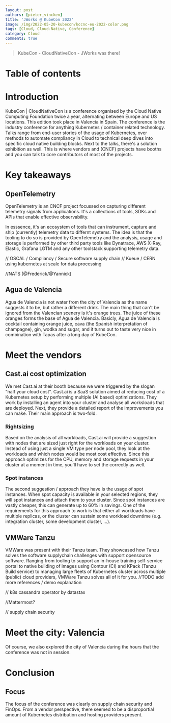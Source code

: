 ```yaml
---
layout: post
authors: [pieter_vincken]
title: 'JWorks @ KubeCon 2022'
image: /img/2022-05-20-kubecon/kccnc-eu-2022-color.png
tags: [Cloud, Cloud-Native, Conference]
category: Cloud
comments: true
---
```


> KubeCon - CloudNativeCon - JWorks was there!

# Table of contents
<!-- * [Introduction](#introduction)
  * [In which situation is the collective intelligence useful?](#in-which-situation-is-the-collective-intelligence-useful)
* [Content](#content)
	* [Rules](#rules)
	* [Fundamentals](#fundamentals)
		* [Fundamentals for the emergence of collective intelligence](#fundamentals-that-help-the-emergence-of-collective-intelligence-are)
		* [Fundamentals to ensure the quality of the interaction](#fundamentals-to-ensure-the-quality-of-the-interaction)
	* [Process at a collective intelligence meeting](#process-at-a-collective-intelligence-meeting)
	* [Illustration of a potential Intervision at Ordina](#illustration-of-a-potential-intervision-at-ordina)
* [Conclusion](#conclusion)
	* [What collective intelligence is not](#what-collective-intelligence-is-not) -->

# Introduction

KubeCon | CloudNativeCon is a conference organised by the Cloud Native Computing Foundation twice a year, alternating between Europe and US locations. 
This edition took place in Valencia in Spain. 
The conference is the industry conference for anything Kubernetes / container related technology. 
Talks range from end-user stories of the usage of Kubernetes, over methods to automate compliancy in Cloud to technical deep dives into specific cloud native building blocks.
Next to the talks, there's a solution exhibition as well.
This is where vendors and (CNCF) projects have booths and you can talk to core contributors of most of the projects.

# Key takeaways

## OpenTelemetry

OpenTelemetry is an CNCF project focussed on capturing different telemetry signals from applications.
It's a collections of tools, SDKs and APIs that enable effective observability. 

In esssence, it's an ecosystem of tools that can instrument, capture and ship (currently) telemetry data to differnt systems. 
The idea is that the tooling to do so is provided by OpenTelemetry and the analysis, usage and storage is performed by other third party tools like Dynatrace, AWS X-Ray, Elastic, Grafana LGTM and any other toolstack supporting telemetry data. 



// OSCAL / Compliancy / Secure software supply chain
// Kueue / CERN using kubernetes at scale for data processing

//NATS (@Frederick/@Yannick)

## Agua de Valencia

Agua de Valencia is not water from the city of Valencia as the name suggests it to be, but rather a different drink. The main thing that can't be ignored from the Valencian scenery is it's orange trees. The juice of these oranges forms the base of Agua de Valencia. Basicly, Agua de Valencia is cocktail containing orange juice, cava (the Spanish interpretation of champagne), gin, wodka and sugar, and it turns out to taste very nice in combination with Tapas after a long day of KubeCon.

# Meet the vendors

## Cast.ai cost optimization

We met Cast.ai at their booth because we were triggered by the slogan "half your cloud cost". 
Cast.ai is a SaaS solution aimed at reducing cost of a Kubernetes setup by performing multiple (AI based) optimizations. 
They work by installing an agent into your cluster and analyse all worksloads that are deployed.
Next, they provide a detailed report of the improvements you can make.
Their main approach is two-fold.


### Rightsizing

Based on the analysis of all workloads, Cast.ai will provide a suggestion with nodes that are sized just right for the workloads on your cluster.
Instead of using just a single VM type per node pool, they look at the workloads and which nodes would be most cost effective. 
Since this approach optimizes for the CPU, memory and storage requests in your cluster at a moment in time, you'll have to set the correctly as well. 

### Spot instances

The second suggestion / approach they have is the usage of spot instances. 
When spot capacity is available in your selected regions, they will spot instances and attach them to your cluster.
Since spot instances are vastly cheaper, this can generate up to 60% in savings. 
One of the requirements for this approach to work is that either all workloads have multiple replicas, or the cluster can sustain some workload downtime (e.g. integration cluster, some development cluster, ...). 

## VMWare Tanzu

VMWare was present with their Tanzu team. 
They showcased how Tanzu solves the software supplychain challenges with support opensource software. 
Ranging from tooling to support an in-house training self-service portal to native building of images using Contour (CI) and KPack (Tanzu Build service) to managing large fleets of Kubernetes cluster across multiple (public) cloud providers, VMWare Tanzu solves all of it for you. 
//TODO add more references / demo explanation



// k8s cassandra operator by datastax

//Mattermost?

<!-- ### codefresh / argocd? -->

// supply chain security

<!-- <img class="p-image" src="{{ '/img/2022-05-05-collective-intelligence/intervision_10.png' | prepend: site.baseurl }}" class="image fit" style="margin:0px auto; max-width: 100%;"> -->

# Meet the city: Valencia

Of course, we also explored the city of Valencia during the hours that the conference was not in session. 


# Conclusion

## Focus

The focus of the conference was clearly on supply chain security and FinOps.
From a vendor perspective, there seemed to be a disproportial amount of Kubernetes distribution and hosting providers present. 



<!-- **_“Great things in business are never done by one person. They are done by a team of people”_.** -->
<!-- <img class="p-image" src="{{ '/img/2022-05-05-collective-intelligence/conclusion.jpg' | prepend: site.baseurl }}" class="image fit" style="margin:0px auto; max-width: 100%;"> -->
